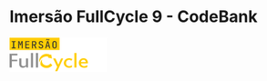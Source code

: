 # Imersão FullCycle 9 - CodeBank

![Imersão Full Stack && Full Cycle](/assets/fullcycle.png "Imersão FullCycle")
